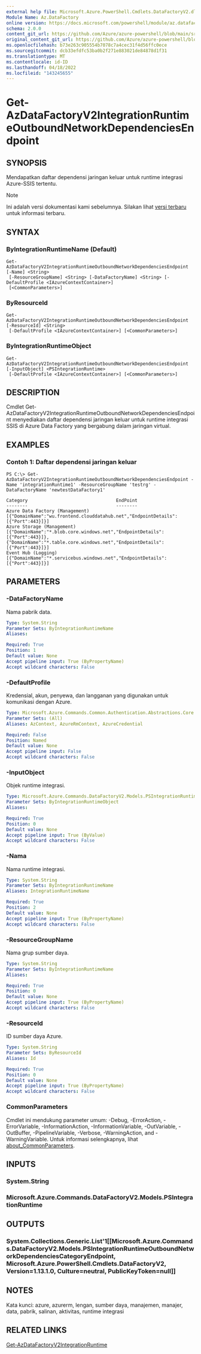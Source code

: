 ```yaml
---
external help file: Microsoft.Azure.PowerShell.Cmdlets.DataFactoryV2.dll-Help.xml
Module Name: Az.DataFactory
online version: https://docs.microsoft.com/powershell/module/az.datafactory/get-AzDataFactoryV2IntegrationRuntimeOutboundNetworkDependenciesEndpoint
schema: 2.0.0
content_git_url: https://github.com/Azure/azure-powershell/blob/main/src/DataFactory/DataFactoryV2/help/Get-AzDataFactoryV2IntegrationRuntimeOutboundNetworkDependenciesEndpoint.md
original_content_git_url: https://github.com/Azure/azure-powershell/blob/main/src/DataFactory/DataFactoryV2/help/Get-AzDataFactoryV2IntegrationRuntimeOutboundNetworkDependenciesEndpoint.md
ms.openlocfilehash: b73e263c905554b7078c7a4cec31f4d56ffc0ece
ms.sourcegitcommit: dcb33efdfc53ba0b2f271e883021de84878d1f31
ms.translationtype: MT
ms.contentlocale: id-ID
ms.lasthandoff: 04/18/2022
ms.locfileid: "143245655"
---
```

# Get-AzDataFactoryV2IntegrationRuntimeOutboundNetworkDependenciesEndpoint

## SYNOPSIS
Mendapatkan daftar dependensi jaringan keluar untuk runtime integrasi Azure-SSIS tertentu.

> [!NOTE]
>Ini adalah versi dokumentasi kami sebelumnya. Silakan lihat [versi terbaru](/powershell/module/az.datafactory/get-azdatafactoryv2integrationruntimeoutboundnetworkdependenciesendpoint) untuk informasi terbaru.

## SYNTAX

### ByIntegrationRuntimeName (Default)
```
Get-AzDataFactoryV2IntegrationRuntimeOutboundNetworkDependenciesEndpoint [-Name] <String>
 [-ResourceGroupName] <String> [-DataFactoryName] <String> [-DefaultProfile <IAzureContextContainer>]
 [<CommonParameters>]
```

### ByResourceId
```
Get-AzDataFactoryV2IntegrationRuntimeOutboundNetworkDependenciesEndpoint [-ResourceId] <String>
 [-DefaultProfile <IAzureContextContainer>] [<CommonParameters>]
```

### ByIntegrationRuntimeObject
```
Get-AzDataFactoryV2IntegrationRuntimeOutboundNetworkDependenciesEndpoint [-InputObject] <PSIntegrationRuntime>
 [-DefaultProfile <IAzureContextContainer>] [<CommonParameters>]
```

## DESCRIPTION
Cmdlet Get-AzDataFactoryV2IntegrationRuntimeOutboundNetworkDependenciesEndpoint menyediakan daftar dependensi jaringan keluar untuk runtime integrasi SSIS di Azure Data Factory yang bergabung dalam jaringan virtual.

## EXAMPLES

### Contoh 1: Daftar dependensi jaringan keluar
```
PS C:\> Get-AzDataFactoryV2IntegrationRuntimeOutboundNetworkDependenciesEndpoint -Name 'integrationRuntime1' -ResourceGroupName 'testrg' -DataFactoryName 'newtestDataFactory1'

Category                                 EndPoint
--------                                 --------
Azure Data Factory (Management)          [{"DomainName":"wu.frontend.clouddatahub.net","EndpointDetails":[{"Port":443}]}]
Azure Storage (Management)               [{"DomainName":"*.blob.core.windows.net","EndpointDetails":[{"Port":443}]},{"DomainName":"*.table.core.windows.net","EndpointDetails":[{"Port":443}]}]
Event Hub (Logging)                      [{"DomainName":"*.servicebus.windows.net","EndpointDetails":[{"Port":443}]}]
```

## PARAMETERS

### -DataFactoryName
Nama pabrik data.

```yaml
Type: System.String
Parameter Sets: ByIntegrationRuntimeName
Aliases:

Required: True
Position: 1
Default value: None
Accept pipeline input: True (ByPropertyName)
Accept wildcard characters: False
```

### -DefaultProfile
Kredensial, akun, penyewa, dan langganan yang digunakan untuk komunikasi dengan Azure.

```yaml
Type: Microsoft.Azure.Commands.Common.Authentication.Abstractions.Core.IAzureContextContainer
Parameter Sets: (All)
Aliases: AzContext, AzureRmContext, AzureCredential

Required: False
Position: Named
Default value: None
Accept pipeline input: False
Accept wildcard characters: False
```

### -InputObject
Objek runtime integrasi.

```yaml
Type: Microsoft.Azure.Commands.DataFactoryV2.Models.PSIntegrationRuntime
Parameter Sets: ByIntegrationRuntimeObject
Aliases:

Required: True
Position: 0
Default value: None
Accept pipeline input: True (ByValue)
Accept wildcard characters: False
```

### -Nama
Nama runtime integrasi.

```yaml
Type: System.String
Parameter Sets: ByIntegrationRuntimeName
Aliases: IntegrationRuntimeName

Required: True
Position: 2
Default value: None
Accept pipeline input: True (ByPropertyName)
Accept wildcard characters: False
```

### -ResourceGroupName
Nama grup sumber daya.

```yaml
Type: System.String
Parameter Sets: ByIntegrationRuntimeName
Aliases:

Required: True
Position: 0
Default value: None
Accept pipeline input: True (ByPropertyName)
Accept wildcard characters: False
```

### -ResourceId
ID sumber daya Azure.

```yaml
Type: System.String
Parameter Sets: ByResourceId
Aliases: Id

Required: True
Position: 0
Default value: None
Accept pipeline input: True (ByPropertyName)
Accept wildcard characters: False
```

### CommonParameters
Cmdlet ini mendukung parameter umum: -Debug, -ErrorAction, -ErrorVariable, -InformationAction, -InformationVariable, -OutVariable, -OutBuffer, -PipelineVariable, -Verbose, -WarningAction, and -WarningVariable. Untuk informasi selengkapnya, lihat [about_CommonParameters](http://go.microsoft.com/fwlink/?LinkID=113216).

## INPUTS

### System.String

### Microsoft.Azure.Commands.DataFactoryV2.Models.PSIntegrationRuntime

## OUTPUTS

### System.Collections.Generic.List'1[[Microsoft.Azure.Commands.DataFactoryV2.Models.PSIntegrationRuntimeOutboundNetworkDependenciesCategoryEndpoint, Microsoft.Azure.PowerShell.Cmdlets.DataFactoryV2, Version=1.13.1.0, Culture=neutral, PublicKeyToken=null]]

## NOTES
Kata kunci: azure, azurerm, lengan, sumber daya, manajemen, manajer, data, pabrik, salinan, aktivitas, runtime integrasi

## RELATED LINKS

[Get-AzDataFactoryV2IntegrationRuntime]()
